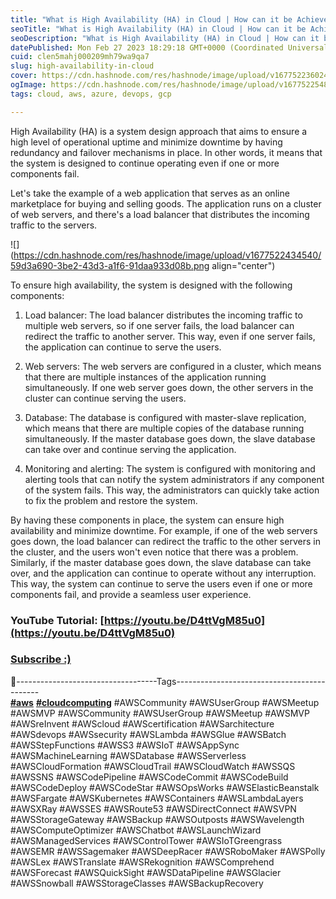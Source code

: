 ```yaml
---
title: "What is High Availability (HA) in Cloud | How can it be Achieved?"
seoTitle: "What is High Availability (HA) in Cloud | How can it be Achieved?"
seoDescription: "What is High Availability (HA) in Cloud | How can it be Achieved?"
datePublished: Mon Feb 27 2023 18:29:18 GMT+0000 (Coordinated Universal Time)
cuid: clen5mahj000209mh79wa9qa7
slug: high-availability-in-cloud
cover: https://cdn.hashnode.com/res/hashnode/image/upload/v1677522360249/b851f9be-5f1b-4db2-aa49-1b7a1c514d6d.png
ogImage: https://cdn.hashnode.com/res/hashnode/image/upload/v1677522548625/d25adb5e-a012-4eac-8a64-63d47be9475a.png
tags: cloud, aws, azure, devops, gcp

---
```


High Availability (HA) is a system design approach that aims to ensure a high level of operational uptime and minimize downtime by having redundancy and failover mechanisms in place. In other words, it means that the system is designed to continue operating even if one or more components fail.

Let's take the example of a web application that serves as an online marketplace for buying and selling goods. The application runs on a cluster of web servers, and there's a load balancer that distributes the incoming traffic to the servers.

![](https://cdn.hashnode.com/res/hashnode/image/upload/v1677522434540/59d3a690-3be2-43d3-a1f6-91daa933d08b.png align="center")

To ensure high availability, the system is designed with the following components:

1. Load balancer: The load balancer distributes the incoming traffic to multiple web servers, so if one server fails, the load balancer can redirect the traffic to another server. This way, even if one server fails, the application can continue to serve the users.
    
2. Web servers: The web servers are configured in a cluster, which means that there are multiple instances of the application running simultaneously. If one web server goes down, the other servers in the cluster can continue serving the users.
    
3. Database: The database is configured with master-slave replication, which means that there are multiple copies of the database running simultaneously. If the master database goes down, the slave database can take over and continue serving the application.
    
4. Monitoring and alerting: The system is configured with monitoring and alerting tools that can notify the system administrators if any component of the system fails. This way, the administrators can quickly take action to fix the problem and restore the system.
    

By having these components in place, the system can ensure high availability and minimize downtime. For example, if one of the web servers goes down, the load balancer can redirect the traffic to the other servers in the cluster, and the users won't even notice that there was a problem. Similarly, if the master database goes down, the slave database can take over, and the application can continue to operate without any interruption. This way, the system can continue to serve the users even if one or more components fail, and provide a seamless user experience.

### **YouTube Tutorial:** [https://youtu.be/D4ttVgM85u0](https://youtu.be/D4ttVgM85u0)

### [**Subscribe :)**](https://www.youtube.com/@amonkincloud/)

🔖-----------------------------------Tags--------------------------------------------  
[**#aws**](https://www.linkedin.com/feed/hashtag/?keywords=aws&highlightedUpdateUrns=urn%3Ali%3Aactivity%3A7035271494897197056) [**#cloudcomputing**](https://www.linkedin.com/feed/hashtag/?keywords=cloudcomputing&highlightedUpdateUrns=urn%3Ali%3Aactivity%3A7035271494897197056) #AWSCommunity #AWSUserGroup #AWSMeetup #AWSMVP #AWSCommunity #AWSUserGroup #AWSMeetup #AWSMVP #AWSreInvent #AWScloud #AWScertification #AWSarchitecture #AWSdevops #AWSsecurity #AWSLambda #AWSGlue #AWSBatch #AWSStepFunctions #AWSS3 #AWSIoT #AWSAppSync #AWSMachineLearning #AWSDatabase #AWSServerless #AWSCloudFormation #AWSCloudTrail #AWSCloudWatch #AWSSQS #AWSSNS #AWSCodePipeline #AWSCodeCommit #AWSCodeBuild #AWSCodeDeploy #AWSCodeStar #AWSOpsWorks #AWSElasticBeanstalk #AWSFargate #AWSKubernetes #AWSContainers #AWSLambdaLayers #AWSXRay #AWSSES #AWSRoute53 #AWSDirectConnect #AWSVPN #AWSStorageGateway #AWSBackup #AWSOutposts #AWSWavelength #AWSComputeOptimizer #AWSChatbot #AWSLaunchWizard #AWSManagedServices #AWSControlTower #AWSIoTGreengrass #AWSEMR #AWSSagemaker #AWSDeepRacer #AWSRoboMaker #AWSPolly #AWSLex #AWSTranslate #AWSRekognition #AWSComprehend #AWSForecast #AWSQuickSight #AWSDataPipeline #AWSGlacier #AWSSnowball #AWSStorageClasses #AWSBackupRecovery